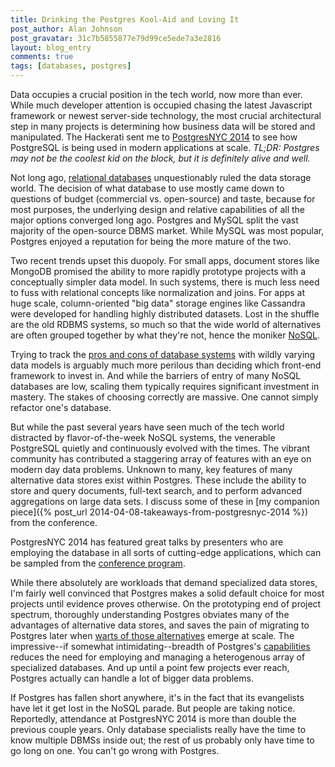 ```yaml
---
title: Drinking the Postgres Kool-Aid and Loving It
post_author: Alan Johnson
post_gravatar: 31c7b5855877e79d99ce5ede7a3e2816
layout: blog_entry
comments: true
tags: [databases, postgres]
---
```


Data occupies a crucial position in the tech world, now more than ever. While much developer attention is occupied chasing the latest Javascript framework or newest server-side technology, the most crucial architectural step in many projects is determining how business data will be stored and manipulated. The Hackerati sent me to [PostgresNYC 2014][] to see how PostgreSQL is being used in modern applications at scale. *TL;DR: Postgres may not be the coolest kid on the block, but it is definitely alive and well.* 

Not long ago, [relational databases][] unquestionably ruled the data storage world. The decision of what database to use mostly came down to questions of budget (commercial vs. open-source) and taste, because for most purposes, the underlying design and relative capabilities of all the major options converged long ago. Postgres and MySQL split the vast majority of the open-source DBMS market. While MySQL was most popular, Postgres enjoyed a reputation for being the more mature of the two.

Two recent trends upset this duopoly. For small apps, document stores like MongoDB promised the ability to more rapidly prototype projects with a conceptually simpler data model. In such systems, there is much less need to fuss with relational concepts like normalization and joins. For apps at huge scale, column-oriented "big data" storage engines like Cassandra were developed for handling highly distributed datasets. Lost in the shuffle are the old RDBMS systems, so much so that the wide world of alternatives are often grouped together by what they're not, hence the moniker [NoSQL][].

Trying to track the [pros and cons of database systems][] with wildly varying data models is arguably much more perilous than deciding which front-end framework to invest in. And while the barriers of entry of many NoSQL databases are low, scaling them typically requires significant investment in mastery. The stakes of choosing correctly are massive. One cannot simply refactor one's database.

But while the past several years have seen much of the tech world distracted by flavor-of-the-week NoSQL systems, the venerable PostgreSQL quietly and continuously evolved with the times. The vibrant community has contributed a staggering array of features with an eye on modern day data problems. Unknown to many, key features of many alternative data stores exist within Postgres. These include the ability to store and query documents, full-text search, and to perform advanced aggregations on large data sets. I discuss some of these in [my companion piece]({% post_url 2014-04-08-takeaways-from-postgresnyc-2014 %}) from the conference.

PostgresNYC 2014 has featured great talks by presenters who are employing the database in all sorts of cutting-edge applications, which can be sampled from the [conference program][].

While there absolutely are workloads that demand specialized data stores, I'm fairly well convinced that Postgres makes a solid default choice for most projects until evidence proves otherwise. On the prototyping end of project spectrum, thoroughly understanding Postgres obviates many of the advantages of alternative data stores, and saves the pain of migrating to Postgres later when [warts of those alternatives][] emerge at scale. The impressive--if somewhat intimidating--breadth of Postgres's [capabilities][] reduces the need for employing and managing a heterogenous array of specialized databases. And up until a point few projects ever reach, Postgres actually can handle a lot of bigger data problems.

If Postgres has fallen short anywhere, it's in the fact that its evangelists have let it get lost in the NoSQL parade. But people are taking notice. Reportedly, attendance at PostgresNYC 2014 is more than double the previous couple years. Only database specialists really have the time to know multiple DBMSs inside out; the rest of us probably only have time to go long on one. You can't go wrong with Postgres.

[PostgresNYC 2014]: http://nyc.pgconf.us/2014/
[relational databases]: http://en.wikipedia.org/wiki/Relational_database
[NoSQL]: http://en.wikipedia.org/wiki/NoSQL
[pros and cons of database systems]: http://kkovacs.eu/cassandra-vs-mongodb-vs-couchdb-vs-redis
[conference program]: http://nyc.pgconf.us/2014/schedule/
[warts of those alternatives]: https://www.google.com/search?q=mongodb+problems
[capabilities]: http://www.postgresql.org/about/featurematrix/
